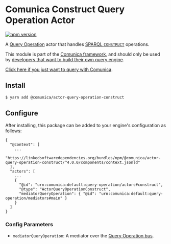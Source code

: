 # Comunica Construct Query Operation Actor

[![npm version](https://badge.fury.io/js/%40comunica%2Factor-query-operation-construct.svg)](https://www.npmjs.com/package/@comunica/actor-query-operation-construct)

A [Query Operation](https://github.com/comunica/comunica/tree/master/packages/bus-query-operation) actor that handles [SPARQL `CONSTRUCT`](https://www.w3.org/TR/sparql11-query/#construct) operations.

This module is part of the [Comunica framework](https://github.com/comunica/comunica),
and should only be used by [developers that want to build their own query engine](https://comunica.dev/docs/modify/).

[Click here if you just want to query with Comunica](https://comunica.dev/docs/query/).

## Install

```bash
$ yarn add @comunica/actor-query-operation-construct
```

## Configure

After installing, this package can be added to your engine's configuration as follows:
```text
{
  "@context": [
    ...
    "https://linkedsoftwaredependencies.org/bundles/npm/@comunica/actor-query-operation-construct/^4.0.0/components/context.jsonld"
  ],
  "actors": [
    ...
    {
      "@id": "urn:comunica:default:query-operation/actors#construct",
      "@type": "ActorQueryOperationConstruct",
      "mediatorQueryOperation": { "@id": "urn:comunica:default:query-operation/mediators#main" }
    }
  ]
}
```

### Config Parameters

* `mediatorQueryOperation`: A mediator over the [Query Operation bus](https://github.com/comunica/comunica/tree/master/packages/bus-query-operation).
